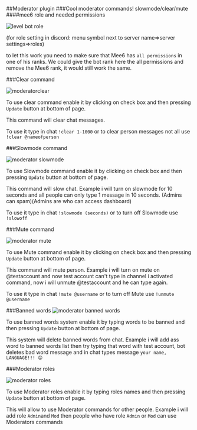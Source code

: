 ##Moderator plugin
###Cool moderator commands! slowmode/clear/mute
####mee6 role and needed permissions

![level bot role](pics/Moderatorbotrole)

(for role setting in discord: menu symbol next to server name=>server settings=>roles)

to let this work you need to make sure that Mee6 has `all permissions` in one of his ranks.
We could give the bot rank here the all permissions and remove the Mee6 rank, it would still work the same.

###Clear command

![moderatorclear](pics/Moderatorclear)

To use clear command enable it by clicking on check box and then pressing `Update` button at bottom of page.

This command will clear chat messages.
 
 To use it type in chat `!clear 1-1000` or to clear person messages not all use `!clear @nameofperson`

###Slowmode command

![moderator slowmode](pics/Moderatorslow)

To use Slowmode command enable it by clicking on check box and then pressing `Update` button at bottom of page.

This command will slow chat.
Example i will turn on slowmode for 10 seconds and all people can only type 1 message in 10 seconds. (Admins can spam)(Admins are who can access dashboard)
 
 To use it type in chat `!slowmode (seconds)` or to turn off Slowmode use `!slowoff`

###Mute command

![moderator mute](pics/Moderatormute)

To use Mute command enable it by clicking on check box and then pressing `Update` button at bottom of page.

This command will mute person.
Example i will turn on mute on @testaccount and now test account can't type in channel i activated command, now i will unmute @testaccount and he can type again.
 
 To use it type in chat `!mute @username` or to turn off Mute use `!unmute @username`

###Banned words
![moderator banned words](pics/Moderatorwords)

To use banned words system enable it by typing words to be banned and then pressing `Update` button at bottom of page.

This system will delete banned words from chat.
Example i will add ass word to banned words list then try typing that word with test account, bot deletes bad word message and in chat types message `your name, LANGUAGE!!! 😡`

###Moderator roles

![moderator roles](pics/Moderatorrole)

To use Moderator roles enable it by typing roles names and then pressing `Update` button at bottom of page.

This will allow to use Moderator commands for other people.
Example i will add role `Admin`and `Mod` then people who have role `Admin` or `Mod` can use Moderators commands
